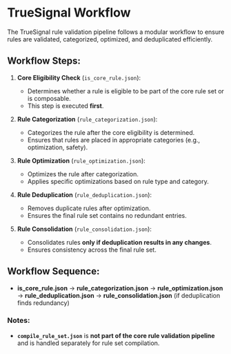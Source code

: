 
# TrueSignal Workflow

The TrueSignal rule validation pipeline follows a modular workflow to ensure rules are validated, categorized, optimized, and deduplicated efficiently.

## Workflow Steps:

1. **Core Eligibility Check** (`is_core_rule.json`):
    - Determines whether a rule is eligible to be part of the core rule set or is composable.
    - This step is executed **first**.

2. **Rule Categorization** (`rule_categorization.json`):
    - Categorizes the rule after the core eligibility is determined.
    - Ensures that rules are placed in appropriate categories (e.g., optimization, safety).

3. **Rule Optimization** (`rule_optimization.json`):
    - Optimizes the rule after categorization.
    - Applies specific optimizations based on rule type and category.

4. **Rule Deduplication** (`rule_deduplication.json`):
    - Removes duplicate rules after optimization.
    - Ensures the final rule set contains no redundant entries.

5. **Rule Consolidation** (`rule_consolidation.json`):
    - Consolidates rules **only if deduplication results in any changes**.
    - Ensures consistency across the final rule set.

## Workflow Sequence:
- **is_core_rule.json** -> **rule_categorization.json** -> **rule_optimization.json** -> **rule_deduplication.json** -> **rule_consolidation.json** (if deduplication finds redundancy)

### Notes:
- **`compile_rule_set.json`** is **not part of the core rule validation pipeline** and is handled separately for rule set compilation.
